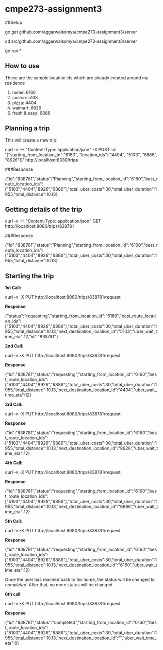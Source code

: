 # cmpe273-assignment3


##Setup

go get github.com/aggarwalsomya/cmpe273-assignment3/server

cd src/github.com/aggarwalsomya/cmpe273-assignment3/server

go run *



## How to use


These are the sample location ids which are already created around my residence 

1. home: 6160
2. costco: 5103
3. pizza: 4404
4. walmart: 8926
5. fresh & easy: 6886


## Planning a trip

This will create a new trip:

curl -v -H "Content-Type: application/json" -X POST -d '{"starting_from_location_id":"6160", "location_ids":["4404", "5103", "6886", "8926"]}' http://localhost:8080/trips

###Response

{"id":"838781","status":"Planning","starting_from_location_id":"6160","best_route_location_ids":["5103","4404","8926","6886"],"total_uber_costs":30,"total_uber_duration":1955,"total_distance":10.13}



## Getting details of the trip

curl -v -H "Content-Type: application/json" GET  http://localhost:8080/trips/838781


###Response

{"id":"838781","status":"Planning","starting_from_location_id":"6160","best_route_location_ids":["5103","4404","8926","6886"],"total_uber_costs":30,"total_uber_duration":1955,"total_distance":10.13}




## Starting the trip


**1st Call:**

curl -v -X  PUT http://localhost:8080/trips/838781/request


**Response**

{"status":"requesting","starting_from_location_id":"6160","best_route_location_ids":["5103","4404","8926","6886"],"total_uber_costs":30,"total_uber_duration":1955,"total_distance":10.13,"next_destination_location_id":"5103","uber_wait_time_eta":12,"id":"838781"}


**2nd Call:**

curl -v -X  PUT http://localhost:8080/trips/838781/request


**Response**

{"id":"838781","status":"requesting","starting_from_location_id":"6160","best_route_location_ids":["5103","4404","8926","6886"],"total_uber_costs":30,"total_uber_duration":1955,"total_distance":10.13,"next_destination_location_id":"4404","uber_wait_time_eta":12}



**3rd Call:**

curl -v -X  PUT http://localhost:8080/trips/838781/request


**Response**

{"id":"838781","status":"requesting","starting_from_location_id":"6160","best_route_location_ids":["5103","4404","8926","6886"],"total_uber_costs":30,"total_uber_duration":1955,"total_distance":10.13,"next_destination_location_id":"8926","uber_wait_time_eta":12}



**4th Call:**

curl -v -X  PUT http://localhost:8080/trips/838781/request


**Response**

{"id":"838781","status":"requesting","starting_from_location_id":"6160","best_route_location_ids":["5103","4404","8926","6886"],"total_uber_costs":30,"total_uber_duration":1955,"total_distance":10.13,"next_destination_location_id":"6886","uber_wait_time_eta":12}



**5th  Call:**

curl -v -X  PUT http://localhost:8080/trips/838781/request


**Response**


{"id":"838781","status":"requesting","starting_from_location_id":"6160","best_route_location_ids":["5103","4404","8926","6886"],"total_uber_costs":30,"total_uber_duration":1955,"total_distance":10.13,"next_destination_location_id":"6160","uber_wait_time_eta":12}


Once the user has reached back to his home, the status  will be changed to *completed*. After that, no more status will be changed. 


**6th call**


curl -v -X  PUT http://localhost:8080/trips/838781/request


**Response**

{"id":"838781","status":"completed","starting_from_location_id":"6160","best_route_location_ids":["5103","4404","8926","6886"],"total_uber_costs":30,"total_uber_duration":1955,"total_distance":10.13,"next_destination_location_id":"","uber_wait_time_eta":0}


